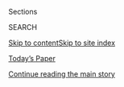 <div id="app">

<div>

<div class="NYTAppHideMasthead css-1r6wvpq e1suatyy0">

<div class="section css-ui9rw0 e1suatyy2">

<div class="css-eph4ug er09x8g0">

<div class="css-6n7j50">

</div>

<span class="css-1dv1kvn">Sections</span>

<div class="css-10488qs">

<span class="css-1dv1kvn">SEARCH</span>

</div>

[Skip to content](#site-content)[Skip to site
index](#site-index)

</div>

<div class="css-10698na e1huz5gh0">

</div>

</div>

<div id="masthead-bar-one" class="section hasLinks css-15hmgas e1csuq9d3">

<div class="css-uqyvli e1csuq9d0">

</div>

<div class="css-1uqjmks e1csuq9d1">

</div>

<div class="css-9e9ivx">

[](https://myaccount.nytimes3xbfgragh.onion/auth/login?response_type=cookie&client_id=vi)

</div>

<div class="css-1bvtpon e1csuq9d2">

[Today’s Paper](https://www.nytimes3xbfgragh.onion/section/todayspaper)

</div>

</div>

</div>

</div>

<div data-aria-hidden="false">

<div id="site-content" data-role="main">

<div id="top-wrapper" class="css-15p45cc eaca97t0" type="top">

<div id="top-slug" class="css-19x0jxb eaca97t1" hidden="">

Advertisement

</div>

[Continue reading the main
story](#after-top)

<div class="ad top-wrapper" style="text-align:center;height:100%;display:block;min-height:90px">

<div id="top" class="place-ad" data-position="top" data-size-key="top">

</div>

</div>

<div id="after-top">

</div>

</div>

<div id="byline" class="section css-15h4p1b e9abtgs0">

<div class="css-1j21atc e1svk9qx1">

<div class="css-nfcc9b e1svk9qx3">

<div class="css-cnx41t">

![Portrait of Zolan
Kanno-Youngs](https://static01.graylady3jvrrxbe.onion/images/2019/12/13/reader-center/author-zolan-kanno-youngs/author-zolan-kanno-youngs-thumbLarge.png)

</div>

<div class="css-vl9dhg e1svk9qx5">

<div class="css-1nrhkj6 e1svk9qx6">

# Zolan Kanno-Youngs

</div>

## <span></span>

Zolan Kanno-Youngs is the homeland security correspondent, based in
Washington. He covers the Department of Homeland Security, immigration,
border issues, transnational crime and the federal government's response
to national emergencies and security threats.

<span class="css-dd5dyy">More**</span>

</div>

</div>

</div>

<div>

<div id="mid1-wrapper" class="css-1mn4oms eaca97t0" type="rank">

<div id="mid1-slug" class="css-1tag3rd eaca97t1">

Advertisement

</div>

[Continue reading the main
story](#after-mid1)

<div id="mid1" class="ad mid1-wrapper" style="text-align:center;height:100%;display:block">

</div>

<div id="after-mid1">

</div>

</div>

</div>

<div class="css-185go5a e1o5byef0">

<div class="css-15cbhtu">

  - [Latest](#stream-panel)
  - <span class="css-6n7j50">Search</span>
    <div class="control">
    <div class="label-container css-1dv1kvn">
    Search
    </div>
    <div class="css-wm4t3d">
    **<span id="clear-search-input" class="css-1dv1kvn">Clear this text
    input</span>
    </div>
    </div>
    <span class="css-1iovbfw"></span>

<div id="stream-panel" class="section css-8msx5b e1jz0cab1">

<div class="css-13mho3u">

1.  
    
    <div class="css-1cp3ece">
    
    <div class="css-1l4spti">
    
    [](/live/2020/09/11/us/trump-vs-biden/the-department-of-homeland-security-formed-after-9-11-is-accused-of-distorting-intelligence-to-please-trump)
    
    <div class="css-79elbk">
    
    ![](https://static01.graylady3jvrrxbe.onion/images/2020/09/11/us/politics/11elections-briefing-homelandsecurity2/merlin_176462889_4b322196-c003-416d-b995-384393d3686c-thumbWide.jpg?quality=75&auto=webp&disable=upscale)
    
    </div>
    
    ## The Department of Homeland Security, formed after 9/11, is accused of distorting intelligence to please Trump.
    
    This was featured in live coverage.
    
    <div class="css-1nqbnmb ea5icrr0">
    
    By <span class="css-1n7hynb">Zolan Kanno-Youngs <span>and</span>
    Adam
    Goldman</span>
    
    </div>
    
    </div>
    
    <div class="css-1lc2l26 e1xfvim33">
    
    </div>
    
    </div>

2.  
    
    <div class="css-1cp3ece">
    
    <div class="css-1l4spti">
    
    [](/2020/09/11/us/politics/whistle-blower-homeland-security.html)
    
    <div class="css-79elbk">
    
    ![](https://static01.graylady3jvrrxbe.onion/images/2020/09/11/us/politics/11dc-dhs1/11dc-dhs1-thumbWide.jpg?quality=75&auto=webp&disable=upscale)
    
    </div>
    
    ## Whistle-Blower’s Complaint Ignites a Smoldering Homeland Security Agency
    
    The agency created to share information across governments is
    accused of distorting its intelligence to play down the threats
    posed by Russia and white supremacists.
    
    <div class="css-1nqbnmb ea5icrr0">
    
    By <span class="css-1n7hynb">Zolan Kanno-Youngs <span>and</span>
    Adam
    Goldman</span>
    
    </div>
    
    </div>
    
    <div class="css-1lc2l26 e1xfvim33">
    
    </div>
    
    </div>

3.  
    
    <div class="css-1cp3ece">
    
    <div class="css-1l4spti">
    
    [](/2020/09/09/us/elections/a-whistle-blower-accuses-top-homeland-security-officials-of-playing-down-threats-from-russia-and-white-supremacists.html)
    
    <div class="css-79elbk">
    
    ![](https://static01.graylady3jvrrxbe.onion/images/2020/09/09/us/politics/09elections-briefing-dcwolf/merlin_176372592_481a1623-6d33-4ed1-8266-68e4fadfa8b2-thumbWide.jpg?quality=75&auto=webp&disable=upscale)
    
    </div>
    
    ## A whistle-blower accuses top Homeland Security officials of playing down threats from Russia and white supremacists.
    
    <div class="css-1nqbnmb ea5icrr0">
    
    By <span class="css-1n7hynb">Zolan Kanno-Youngs <span>and</span>
    Nicholas
    Fandos</span>
    
    </div>
    
    </div>
    
    <div class="css-1lc2l26 e1xfvim33">
    
    </div>
    
    </div>

4.  
    
    <div class="css-1cp3ece">
    
    <div class="css-1l4spti">
    
    [](/2020/09/09/us/politics/homeland-security-russia-trump.html)
    
    <div class="css-79elbk">
    
    ![](https://static01.graylady3jvrrxbe.onion/images/2020/09/10/us/politics/10dc-wolf-p1/09dc-wolf-thumbWide-v2.jpg?quality=75&auto=webp&disable=upscale)
    
    </div>
    
    ## D.H.S. Downplayed Threats From Russia and White Supremacists, Whistle-Blower Says
    
    Brian Murphy, the former head of the Department of Homeland
    Security’s intelligence division, accused senior leaders of
    warping the agency around President Trump’s political interests.
    
    <div class="css-1nqbnmb ea5icrr0">
    
    By <span class="css-1n7hynb">Zolan Kanno-Youngs <span>and</span>
    Nicholas
    Fandos</span>
    
    </div>
    
    <div class="css-185051n">
    
    [阅读简体中文版](https://cn.nytimes3xbfgragh.onion/usa/20200910/homeland-security-russia-trump/ "Read in Simplified Chinese")[閱讀繁體中文版](https://cn.nytimes3xbfgragh.onion/usa/20200910/homeland-security-russia-trump/zh-hant/ "Read in Traditional Chinese")
    
    </div>
    
    </div>
    
    <div class="css-1lc2l26 e1xfvim33">
    
    </div>
    
    </div>

5.  
    
    <div class="css-1cp3ece">
    
    <div class="css-1l4spti">
    
    [](/2020/09/04/us/politics/kelly-trump.html)
    
    <div class="css-79elbk">
    
    ![](https://static01.graylady3jvrrxbe.onion/images/2020/09/04/us/politics/04dc-kelly/04dc-kelly-thumbWide.jpg?quality=75&auto=webp&disable=upscale)
    
    </div>
    
    ## John Kelly, at Center of Report on Trump Disparaging U.S. Soldiers, Keeps Silent
    
    The former chief of staff’s public reticence has frustrated groups
    that are hoping that he will publicly endorse Joseph R. Biden Jr.,
    the Democratic presidential nominee.
    
    <div class="css-1nqbnmb ea5icrr0">
    
    By <span class="css-1n7hynb">Annie
    Karni</span>
    
    </div>
    
    </div>
    
    <div class="css-1lc2l26 e1xfvim33">
    
    </div>
    
    </div>

6.  
    
    <div class="css-1cp3ece">
    
    <div class="css-1l4spti">
    
    [](/2020/09/03/us/michael-reinoehl-arrest-portland-shooting.html)
    
    <div class="css-79elbk">
    
    ![](https://static01.graylady3jvrrxbe.onion/images/2020/10/03/us/03portland-suspect-alt/03portland-suspect-alt-thumbWide.jpg?quality=75&auto=webp&disable=upscale)
    
    </div>
    
    ## Suspect in Fatal Portland Shooting Is Killed by Officers During Arrest
    
    Law enforcement agents killed Michael Forest Reinoehl while trying
    to arrest him, four officials said. He was being investigated in the
    fatal shooting of a supporter of a far-right group.
    
    <div class="css-1nqbnmb ea5icrr0">
    
    By <span class="css-1n7hynb">Hallie Golden, Mike Baker
    <span>and</span> Adam
    Goldman</span>
    
    </div>
    
    </div>
    
    <div class="css-1lc2l26 e1xfvim33">
    
    </div>
    
    </div>

7.  
    
    <div class="css-1cp3ece">
    
    <div class="css-1l4spti">
    
    [](/live/2020/09/03/us/trump-vs-biden/russian-backed-meddlers-spread-disinformation-about-mail-in-ballots-homeland-security-says)
    
    <div class="css-79elbk">
    
    ![](https://static01.graylady3jvrrxbe.onion/images/2020/09/03/us/03elections-briefing-DHS-Russia/merlin_176455365_1ed829cb-d494-4302-9589-1c097d71baef-thumbWide.jpg?quality=75&auto=webp&disable=upscale)
    
    </div>
    
    ## Russian-backed meddlers spread disinformation about mail-in ballots, Homeland Security says.
    
    This was featured in live coverage.
    
    <div class="css-1nqbnmb ea5icrr0">
    
    By <span class="css-1n7hynb">Zolan
    Kanno-Youngs</span>
    
    </div>
    
    </div>
    
    <div class="css-1lc2l26 e1xfvim33">
    
    </div>
    
    </div>

8.  
    
    <div class="css-1cp3ece">
    
    <div class="css-1l4spti">
    
    [](/2020/09/03/us/elections/homeland-security-blocked-warnings-of-a-russian-campaign-against-biden.html)
    
    <div class="css-79elbk">
    
    ![](https://static01.graylady3jvrrxbe.onion/images/2020/09/02/us/politics/02dc-dhs/merlin_176490192_1c9c28b0-005e-432a-a472-f58a9e91b77b-thumbWide.jpg?quality=75&auto=webp&disable=upscale)
    
    </div>
    
    ## Homeland Security blocked warnings of a Russian campaign against Biden.
    
    The department’s leaders declined to publish a memo describing
    Russian attempts to question Joseph R. Biden Jr.’s health, prompting
    new scrutiny of political influence at the department.
    
    <div class="css-1nqbnmb ea5icrr0">
    
    By <span class="css-1n7hynb">Zolan
    Kanno-Youngs</span>
    
    </div>
    
    </div>
    
    <div class="css-1lc2l26 e1xfvim33">
    
    </div>
    
    </div>

9.  
    
    <div class="css-1cp3ece">
    
    <div class="css-1l4spti">
    
    [](/2020/09/02/us/politics/trump-biden-russia-election.html)
    
    <div class="css-79elbk">
    
    ![](https://static01.graylady3jvrrxbe.onion/images/2020/09/02/us/politics/02dc-dhs/merlin_176490192_1c9c28b0-005e-432a-a472-f58a9e91b77b-thumbWide.jpg?quality=75&auto=webp&disable=upscale)
    
    </div>
    
    ## Homeland Security Blocked Warnings of Russian Campaign Against Biden
    
    The department’s leaders declined to publish a memo describing
    Russian attempts to question Joseph R. Biden Jr.’s health, prompting
    new scrutiny of political influence at the department.
    
    <div class="css-1nqbnmb ea5icrr0">
    
    By <span class="css-1n7hynb">Zolan
    Kanno-Youngs</span>
    
    </div>
    
    </div>
    
    <div class="css-1lc2l26 e1xfvim33">
    
    </div>
    
    </div>

10. 
    
    <div class="css-1cp3ece">
    
    <div class="css-1l4spti">
    
    [](/2020/09/01/us/politics/trump-homeland-security-extremism.html)
    
    <div class="css-79elbk">
    
    ![](https://static01.graylady3jvrrxbe.onion/images/2020/09/01/us/politics/01dc-unrest-dhs1/01dc-unrest-dhs1-thumbWide.jpg?quality=75&auto=webp&disable=upscale)
    
    </div>
    
    ## Trump Administration Promise to Focus on Extremism Remains Unfulfilled
    
    A year after the Department of Homeland Security promised to focus
    more on violent extremism, the plan to carry out that shift remains
    hidden while the atmosphere worsens.
    
    <div class="css-1nqbnmb ea5icrr0">
    
    By <span class="css-1n7hynb">Zolan Kanno-Youngs</span>
    
    </div>
    
    </div>
    
    <div class="css-1lc2l26 e1xfvim33">
    
    </div>
    
    </div>

<div class="css-13mho3u">

<div class="css-1t62hi8">

<div class="css-1stvaey">

Show
More

<div>

<div style="border:0;clip:rect(0 0 0 0);height:1px;margin:-1px;overflow:hidden;white-space:nowrap;padding:0;width:1px;position:absolute" data-role="log" data-aria-live="assertive">

</div>

<div style="border:0;clip:rect(0 0 0 0);height:1px;margin:-1px;overflow:hidden;white-space:nowrap;padding:0;width:1px;position:absolute" data-role="log" data-aria-live="assertive">

</div>

<div style="border:0;clip:rect(0 0 0 0);height:1px;margin:-1px;overflow:hidden;white-space:nowrap;padding:0;width:1px;position:absolute" data-role="log" data-aria-live="polite">

</div>

<div style="border:0;clip:rect(0 0 0 0);height:1px;margin:-1px;overflow:hidden;white-space:nowrap;padding:0;width:1px;position:absolute" data-role="log" data-aria-live="polite">

</div>

</div>

</div>

</div>

</div>

</div>

<div class="css-g6hk37 supplemental">

<div id="mid2-wrapper" class="css-10wkyv7 eaca97t0" type="lede">

<div id="mid2-slug" class="css-1tag3rd eaca97t1">

Advertisement

</div>

[Continue reading the main
story](#after-mid2)

<div id="mid2" class="ad mid2-wrapper" style="text-align:center;height:100%;display:block;min-height:250px">

</div>

<div id="after-mid2">

</div>

</div>

## Follow Elsewhere

<div class="module-body">

  - [**<span data-aria-hidden="true">KannoYoungs</span><span class="css-1dv1kvn">twitter
    page for KannoYoungs</span>](https://twitter.com/KannoYoungs)

</div>

## Feedback? Questions?

<div class="css-hftqp3">

Include your name, the article headline, and your message.

</div>

Email Author

</div>

</div>

</div>

</div>

</div>

</div>

## Site Index

<div>

</div>

## Site Information Navigation

  - [© <span>2020</span> <span>The New York Times
    Company</span>](https://help.nytimes3xbfgragh.onion/hc/en-us/articles/115014792127-Copyright-notice)

<!-- end list -->

  - [NYTCo](https://www.nytco.com/)
  - [Contact
    Us](https://help.nytimes3xbfgragh.onion/hc/en-us/articles/115015385887-Contact-Us)
  - [Work with us](https://www.nytco.com/careers/)
  - [Advertise](https://nytmediakit.com/)
  - [T Brand Studio](http://www.tbrandstudio.com/)
  - [Your Ad
    Choices](https://www.nytimes3xbfgragh.onion/privacy/cookie-policy#how-do-i-manage-trackers)
  - [Privacy](https://www.nytimes3xbfgragh.onion/privacy)
  - [Terms of
    Service](https://help.nytimes3xbfgragh.onion/hc/en-us/articles/115014893428-Terms-of-service)
  - [Terms of
    Sale](https://help.nytimes3xbfgragh.onion/hc/en-us/articles/115014893968-Terms-of-sale)
  - [Site
    Map](https://spiderbites.nytimes3xbfgragh.onion)
  - [Help](https://help.nytimes3xbfgragh.onion/hc/en-us)
  - [Subscriptions](https://www.nytimes3xbfgragh.onion/subscription?campaignId=37WXW)

</div>

</div>
